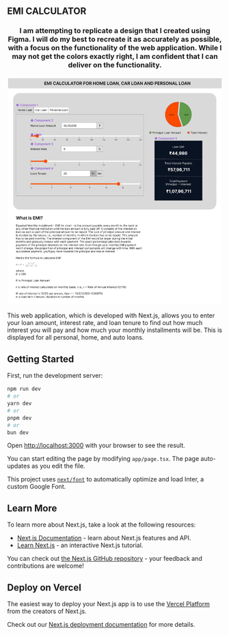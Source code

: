 ## EMI CALCULATOR

<h3 align="center">I am attempting to replicate a design that I created using Figma. I will do my best to recreate it as accurately as possible, with a focus on the functionality of the web application. While I may not get the colors exactly right, I am confident that I can deliver on the functionality.</h3>

<p align="center">
  <img src="/public/emi.PNG" width="500" alt="Figma File">
</p>

This web application, which is developed with Next.js, allows you to enter your loan amount, interest rate, and loan tenure to find out how much interest you will pay and how much your monthly installments will be. This is displayed for all personal, home, and auto loans.


## Getting Started

First, run the development server:

```bash
npm run dev
# or
yarn dev
# or
pnpm dev
# or
bun dev
```

Open [http://localhost:3000](http://localhost:3000) with your browser to see the result.

You can start editing the page by modifying `app/page.tsx`. The page auto-updates as you edit the file.

This project uses [`next/font`](https://nextjs.org/docs/basic-features/font-optimization) to automatically optimize and load Inter, a custom Google Font.

## Learn More

To learn more about Next.js, take a look at the following resources:

- [Next.js Documentation](https://nextjs.org/docs) - learn about Next.js features and API.
- [Learn Next.js](https://nextjs.org/learn) - an interactive Next.js tutorial.

You can check out [the Next.js GitHub repository](https://github.com/vercel/next.js/) - your feedback and contributions are welcome!

## Deploy on Vercel

The easiest way to deploy your Next.js app is to use the [Vercel Platform](https://vercel.com/new?utm_medium=default-template&filter=next.js&utm_source=create-next-app&utm_campaign=create-next-app-readme) from the creators of Next.js.

Check out our [Next.js deployment documentation](https://nextjs.org/docs/deployment) for more details.
